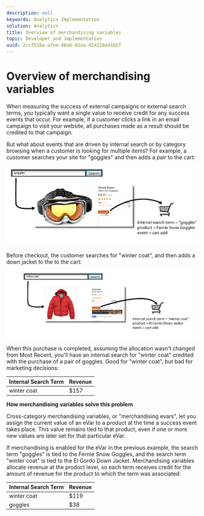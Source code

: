 ```yaml
---
description: null
keywords: Analytics Implementation
solution: Analytics
title: Overview of merchandising variables
topic: Developer and implementation
uuid: 2ccf516a-a7ee-48ab-92aa-414228a4102f
---
```


# Overview of merchandising variables

When measuring the success of external campaigns or external search terms, you typically want a single value to receive credit for any success events that occur. For example, if a customer clicks a link in an email campaign to visit your website, all purchases made as a result should be credited to that campaign.

But what about events that are driven by internal search or by category browsing when a customer is looking for multiple items? For example, a customer searches your site for "goggles" and then adds a pair to the cart: 

![](assets/merch-example-goggles.png)

Before checkout, the customer searches for "winter coat", and then adds a down jacket to the to the cart: 

![](assets/merch-example-coat.png)

When this purchase is completed, assuming the allocation wasn't changed from Most Recent, you'll have an internal search for "winter coat" credited with the purchase of a pair of goggles. Good for "winter coat", but bad for marketing decisions: 

|  Internal Search Term  | Revenue  |
|---|---|
|  winter coat  | $157  |

**How merchandising variables solve this problem**

Cross-category merchandising variables, or "merchandising evars", let you assign the current value of an eVar to a product at the time a success event takes place. This value remains tied to that product, even if one or more new values are later set for that particular eVar.

If merchandising is enabled for the eVar in the previous example, the search term "goggles" is tied to the Fernie Snow Goggles, and the search term "winter coat" is tied to the El Gordo Down Jacket. Merchandising variables allocate revenue at the product level, so each term receives credit for the amount of revenue for the product to which the term was associated: 

|  Internal Search Term  | Revenue  |
|---|---|
|  winter coat  | $119  |
|  goggles  | $38  |


